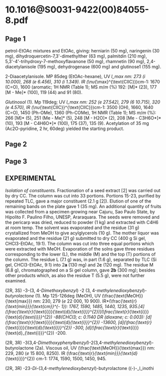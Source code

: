# 10.1016@S0031-9422(00)84055-8.pdf

## Page 1

petrol-EtOAc mixtures and EtOAc, giving: herniarin (50 mg), naringenin (30 mg), dihydroquercetin-7,3'-dimethylther (63 mg), palmitdin (210 mg), 5,3'-4'-trihydroxy-7-methoxyflavanone (50 mg), rhamnetin (90 mg), 2,4-diacetylanisole (195 mg), dehydrogenase (600 mg) and glutinose1 (155 mg).

2-Diaacetylanisole. MP 85deg (EtOAc-hexane), UV _l_max nm: 273 (i 10.000), 268 (e 6.456), 310 (i 1.349). IR \(\nu_{\max}^{\text{CIIC}}\)cm-1: 1670 (C=O), 1600 (aromatic; 1H NMR (Table 1); MS _m_/_m_ (%) 192: [M]* (23), 177 [M - Me]* (100), 119 (44) and 91 (80).

_Glutinosol_ (1). Mp 119deg; UV _l_max nm: 252 (e 27.542), 279 (6 10.715), 320 (e 4.570), IR \(\nu_{\text{CIIC}}^{\text{CIIC}}\)cm-1: 3500 (OH), 1660, 1640 (C=O), 1450 (Ph-OMe), 1360 (Ph-COMe), 1H NMR (Table 1); MS _m_/_m_ (%): 266 [M]* (5), 251 (Me - Me]* (5), 248 [M - H2O]* (2), 208 [Me - C3H6O*]* (10), 193 [M - C4H6O*]* (100), 175 (37), 135 (9). Acetylation of 35 mg (Ac2O-pyridine, 2 hr, 60deg) yielded the starting product.



## Page 2



## Page 3



## EXPERIMENTAL

_Isolation of constituents._ Fractionation of a seed extract [2] was carried out by dry CC. The column was cut into 33 portions. Portions 15-23, purified by repeated TLC, gave a major constituent (2.1 g [2]). Elution of one of the remaining bands on the plate gave 1 (35 mg). An additional quantity of fruits was collected from a specimen growing near Cajuru, Sao Paulo State, by Hipolito F. Paulino Filho, UNESP, Araraquara. The seeds were removed and the pericarp was dried, reduced to powder (1 kg) and extracted with C4H6 at room temp. The solvent was evaporated and the residue (31 g) crystallized from MeOH to give acylglycerols (10 g). The mother liquor was evaporated and the residue (21 g) submitted to dry CC (400 g Si gel, CHCl3-EtOAc, 19:1). The column was cut into three equal portions which were extracted with MeOH. Evaporation of the solns gave three residues corresponding to the lower (L), the middle (M) and the top (T) portions of the column. The residue L (7.1 g) was, in part (1.6 g), separated by TLC (Si gel, CHCl3-EtOAc, 9:1) into 2**a** (130 mg) and 2**c** (120 mg). The residue M (6.8 g), chromatographed on a Si gel column, gave **2b** (300 mg); besides other products which, as also the residue T (5.5 g), were not further examined.

(2R, 3S) -3-(3, 4-_Dimethoxybenzyl_) -2 (3, 4-_methylenedioxybenzyl_)-_butyrolactone_ (1). Mp 125-126deg (MeOH), UV \(\frac{\text{MeOH}}{\text{max}}\) nm: 230, 279 (_e_ 22 000, 10 900). IR*\(\frac{\text{r}_{\text{min}}}{\text{cm}}^{- 1}\): 1767, 1590, 1485, 1440, 1235, 935.[4]\(\frac{\text{r}_{\text{i}}}{\text{d}_{\text{i}}}^{2}\)]\(\frac{\text{r}_{\text{i}}}{\text{d}_{\text{i}}}^{2}\) -88(CHCl3; c: 0.1140 DR (dioxane; c: 0.003): [d]\(\frac{\text{r}_{\text{i}}}{\text{d}_{\text{i}}}^{2}\) -13600, [d]\(\frac{\text{r}_{\text{i}}}{\text{d}_{\text{i}}}^{2}\) -300, [d]\(\frac{\text{r}_{\text{i}}}{\text{d}_{\text{i}}}^{2}\) -200.

(2R, 3R) -3(3,4-_Dimethoxyphenylbenzyl_)-2(3,4-_methylenedioxybenzyl_)-butyrolactone (2a). Viscous oil, UV \(\frac{\text{MeOH}}{\text{max}}\) nm: 229, 280 (_e_ 15 800, 8250). IR \(\frac{\text{r}_{\text{min}}}{\text{d}_{\text{i}}}^{2}\) cm-1: 1774, 1590, 1500, 1450, 945.

(2R, 3R) -23-_Di-_(3,4-_methylenedioxybenzyl_)-butyrolactone ((-)-_l_inothi

